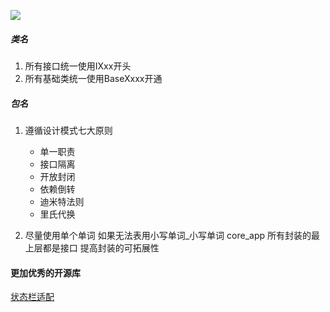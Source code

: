 [![](https://jitpack.io/v/huangqiqiang/CoreApp.svg)](https://jitpack.io/#huangqiqiang/CoreApp)
##### 类名
1. 所有接口统一使用IXxx开头
2. 所有基础类统一使用BaseXxxx开通
##### 包名
1. 遵循设计模式七大原则

    - 单一职责
    - 接口隔离
    - 开放封闭
    - 依赖倒转
    - 迪米特法则
    - 里氏代换

1. 尽量使用单个单词 如果无法表用小写单词_小写单词 core_app
 所有封装的最上层都是接口 提高封装的可拓展性

#### 更加优秀的开源库

  [状态栏适配]( https://github.com/gyf-dev/ImmersionBar)


